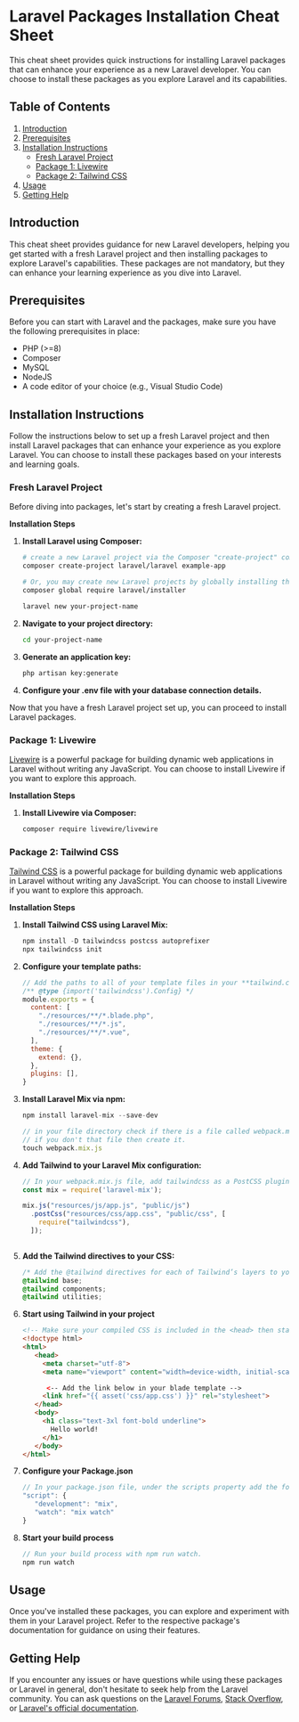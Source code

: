 # Laravel Packages Installation Cheat Sheet

This cheat sheet provides quick instructions for installing Laravel packages that can enhance your experience as a new Laravel developer. You can choose to install these packages as you explore Laravel and its capabilities.

## Table of Contents

1. [Introduction](#introduction)
2. [Prerequisites](#prerequisites)
3. [Installation Instructions](#installation-instructions)
   - [Fresh Laravel Project](#fresh-laravel-project)
   - [Package 1: Livewire](#package-1-livewire)
   - [Package 2: Tailwind CSS](#package-2-tailwind-css)
4. [Usage](#usage)
5. [Getting Help](#getting-help)

## Introduction

This cheat sheet provides guidance for new Laravel developers, helping you get started with a fresh Laravel project and then installing packages to explore Laravel's capabilities. These packages are not mandatory, but they can enhance your learning experience as you dive into Laravel.

## Prerequisites

Before you can start with Laravel and the packages, make sure you have the following prerequisites in place:

-   PHP (>=8)
-   Composer
-   MySQL
-   NodeJS
-   A code editor of your choice (e.g., Visual Studio Code)

## Installation Instructions

Follow the instructions below to set up a fresh Laravel project and then install Laravel packages that can enhance your experience as you explore Laravel. You can choose to install these packages based on your interests and learning goals.

### Fresh Laravel Project

Before diving into packages, let's start by creating a fresh Laravel project.

**Installation Steps**

1. **Install Laravel using Composer:**
   ```bash
   # create a new Laravel project via the Composer "create-project" command:
   composer create-project laravel/laravel example-app

   # Or, you may create new Laravel projects by globally installing the Laravel installer via Composer.
   composer global require laravel/installer

   laravel new your-project-name

2. **Navigate to your project directory:**
   ```bash
   cd your-project-name

3. **Generate an application key:**
   ```bash
   php artisan key:generate

4. **Configure your .env file with your database connection details.**

Now that you have a fresh Laravel project set up, you can proceed to install Laravel packages.

### Package 1: Livewire

[Livewire](https://laravel-livewire.com/) is a powerful package for building dynamic web applications in Laravel without writing any JavaScript. You can choose to install Livewire if you want to explore this approach.

**Installation Steps**

1. **Install Livewire via Composer:**
   ```bash
   composer require livewire/livewire

### Package 2: Tailwind CSS

[Tailwind CSS](https://tailwindcss.com/docs/guides/laravel#mix) is a powerful package for building dynamic web applications in Laravel without writing any JavaScript. You can choose to install Livewire if you want to explore this approach.

**Installation Steps**

1. **Install Tailwind CSS using Laravel Mix:**
   ```javascript
   npm install -D tailwindcss postcss autoprefixer
   npx tailwindcss init

2. **Configure your template paths:**
   ```javascript
   // Add the paths to all of your template files in your **tailwind.config.js** file.
   /** @type {import('tailwindcss').Config} */
   module.exports = {
     content: [
       "./resources/**/*.blade.php",
       "./resources/**/*.js",
       "./resources/**/*.vue",
     ],
     theme: {
       extend: {},
     },
     plugins: [],
   }

3. **Install Laravel Mix via npm:**
   ```javascript
   npm install laravel-mix --save-dev

   // in your file directory check if there is a file called webpack.mix.js,
   // if you don't that file then create it.
   touch webpack.mix.js
   
4. **Add Tailwind to your Laravel Mix configuration:**
   ```javascript
   // In your webpack.mix.js file, add tailwindcss as a PostCSS plugin.
   const mix = require('laravel-mix');
   
   mix.js("resources/js/app.js", "public/js")
     .postCss("resources/css/app.css", "public/css", [
       require("tailwindcss"),
     ]);
    
5. **Add the Tailwind directives to your CSS:**
   ```css
   /* Add the @tailwind directives for each of Tailwind’s layers to your ./resources/css/app.css file. */
   @tailwind base;
   @tailwind components;
   @tailwind utilities;

6. **Start using Tailwind in your project**
   ```html
   <!-- Make sure your compiled CSS is included in the <head> then start using Tailwind’s utility classes to style your content. -->
   <!doctype html>
   <html>
      <head>
        <meta charset="utf-8">
        <meta name="viewport" content="width=device-width, initial-scale=1.0">
   
         <-- Add the link below in your blade template -->
        <link href="{{ asset('css/app.css') }}" rel="stylesheet">
      </head>
      <body>
        <h1 class="text-3xl font-bold underline">
          Hello world!
        </h1>
      </body>
   </html>

7. **Configure your Package.json**
   ```javascript
   // In your package.json file, under the scripts property add the following:
   "script": {
      "development": "mix",
      "watch": "mix watch"
   }

8. **Start your build process**
   ```javascript
   // Run your build process with npm run watch.
   npm run watch
   
## Usage

Once you've installed these packages, you can explore and experiment with them in your Laravel project. Refer to the respective package's documentation for guidance on using their features.

## Getting Help

If you encounter any issues or have questions while using these packages or Laravel in general, don't hesitate to seek help from the Laravel community. You can ask questions on the [Laravel Forums](https://laracasts.com/discuss), [Stack Overflow](https://stackoverflow.com/questions/tagged/laravel), or [Laravel's official documentation](https://laravel.com/docs).



